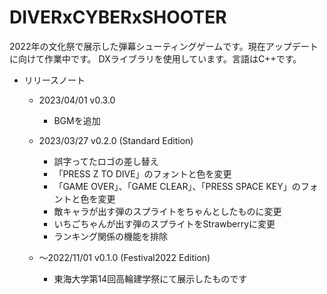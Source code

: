 # DIVERxCYBERxSHOOTER
2022年の文化祭で展示した弾幕シューティングゲームです。現在アップデートに向けて作業中です。
DXライブラリを使用しています。言語はC++です。

 - リリースノート
   - 2023/04/01
     v0.3.0
     - BGMを追加
   - 2023/03/27
     v0.2.0 (Standard Edition)
     - 誤字ってたロゴの差し替え
     - 「PRESS Z TO DIVE」のフォントと色を変更
     - 「GAME OVER」、「GAME CLEAR」、「PRESS SPACE KEY」のフォントと色を変更
     - 敵キャラが出す弾のスプライトをちゃんとしたものに変更
     - いちごちゃんが出す弾のスプライトをStrawberryに変更
     - ランキング関係の機能を排除
 
   - ～2022/11/01
     v0.1.0 (Festival2022 Edition)
     - 東海大学第14回高輪建学祭にて展示したものです